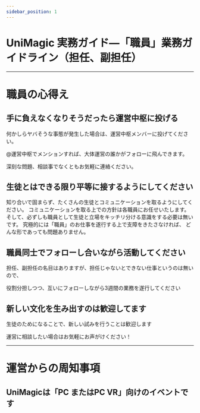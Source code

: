 ```yaml
---
sidebar_position: 1
---
```


# UniMagic 実務ガイド―「職員」業務ガイドライン（担任、副担任）

---

# 職員の心得え
## **手に負えなくなりそうだったら運営中枢に投げる**

何かしらヤバそうな事態が発生した場合は、運営中枢メンバーに投げてください。

@運営中枢でメンションすれば、大体運営の誰かがフォローに飛んできます。

深刻な問題、相談事でなくともお気軽に連絡ください。

## 生徒とはできる限り平等に接するようにしてください

知り合いで固まらず、たくさんの生徒とコミュニケーションを取るようにしてください。
コミュニケーションを取る上での方針は各職員にお任せいたします。
そして、必ずしも職員として生徒と立場をキッチリ分ける意識をする必要は無いです。
究極的には「職員」のお仕事を遂行する上で支障をきたさなければ、
どんな形であっても問題ありません。

## 職員同士でフォローし合いながら活動してください

担任、副担任の名目はありますが、担任じゃないとできない仕事というのは無いので、

役割分担しつつ、互いにフォローしながら3週間の業務を遂行してください

## 新しい文化を生み出すのは歓迎してます

生徒のためになることで、新しい試みを行うことは歓迎します

運営に相談したい場合はお気軽にお声がけください！

---

# 運営からの周知事項

## UniMagicは「PC またはPC VR」向けのイベントです